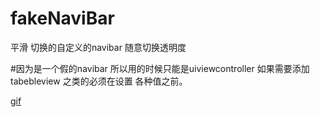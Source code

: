 # fakeNaviBar
平滑 切换的自定义的navibar 随意切换透明度

#因为是一个假的navibar 所以用的时候只能是uiviewcontroller 如果需要添加tabebleview 之类的必须在设置 各种值之前。

[gif](fakeNaviBar/tree/master/lalala.gif)  
